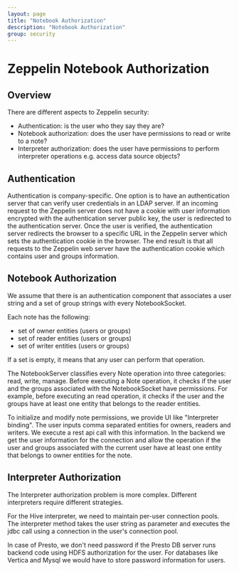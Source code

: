 ```yaml
---
layout: page
title: "Notebook Authorization"
description: "Notebook Authorization"
group: security
---
```

<!--
Licensed under the Apache License, Version 2.0 (the "License");
you may not use this file except in compliance with the License.
You may obtain a copy of the License at

http://www.apache.org/licenses/LICENSE-2.0

Unless required by applicable law or agreed to in writing, software
distributed under the License is distributed on an "AS IS" BASIS,
WITHOUT WARRANTIES OR CONDITIONS OF ANY KIND, either express or implied.
See the License for the specific language governing permissions and
limitations under the License.
-->
# Zeppelin Notebook Authorization

## Overview
There are different aspects to Zeppelin security:

* Authentication: is the user who they say they are?
* Notebook authorization: does the user have permissions to read or write to a note?
* Interpreter authorization: does the user have permissions to perform interpreter operations e.g. access data source objects?


## Authentication

Authentication is company-specific. One option is to have an authentication server that can verify user credentials in an LDAP server.
If an incoming request to the Zeppelin server does not have a cookie with user information encrypted with the authentication server public key, the user
is redirected to the authentication server. Once the user is verified, the authentication server redirects the browser to a specific 
URL in the Zeppelin server which sets the authentication cookie in the browser. 
The end result is that all requests to the Zeppelin
web server have the authentication cookie which contains user and groups information.


## Notebook Authorization

We assume that there is an authentication component that associates a user string and a set of group strings with every NotebookSocket.

Each note has the following:
* set of owner entities (users or groups)
* set of reader entities (users or groups)
* set of writer entities (users or groups)

If a set is empty, it means that any user can perform that operation.

The NotebookServer classifies every Note operation into three categories: read, write, manage.
Before executing a Note operation, it checks if the user and the groups associated with the NotebookSocket have permissions. For example, before executing an read
operation, it checks if the user and the groups have at least one entity that belongs to the reader entities.

To initialize and modify note permissions, we provide UI like "Interpreter binding". The user inputs comma separated entities for owners, readers and writers.
We execute a rest api call with this information. In the backend we get the user information for the connection and allow the operation if the user and groups 
associated with the current user have at least one entity that belongs to owner entities for the note.

## Interpreter Authorization
The Interpreter authorization problem is more complex. Different interpreters require different strategies.

For the Hive interpreter, we need to maintain per-user connection pools.
The interpreter method takes the user string as parameter and executes the jdbc call using a connection in the user's connection pool.

In case of Presto, we don't need password if the Presto DB server runs backend code using HDFS authorization for the user.
For databases like Vertica and Mysql we would have to store password information for users.
